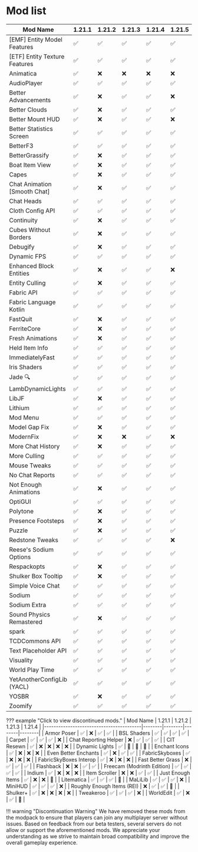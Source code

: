 # Mod list

| Mod Name                                | 1.21.1 | 1.21.2 | 1.21.3 | 1.21.4 | 1.21.5 |
|-----------------------------------------|--------|--------|--------|--------|--------|
| [EMF] Entity Model Features            | ✅     | ✅     | ✅     | ✅     | ✅     |
| [ETF] Entity Texture Features          | ✅     | ✅     | ✅     | ✅     | ✅     |
| Animatica                               | ✅     | ❌     | ❌     | ❌     | ❌     |
| AudioPlayer                             | ✅     | ✅     | ✅     | ✅     | ✅     |
| Better Advancements                     | ✅     | ❌     | ✅     | ✅     | ❌     |
| Better Clouds                        | ✅     | ❌     | ✅     | ✅     | ✅     |
| Better Mount HUD                        | ✅     | ❌     | ✅     | ✅     | ❌     |
| Better Statistics Screen               | ✅     | ✅     | ✅     | ✅     | ✅     |
| BetterF3                                | ✅     | ✅     | ✅     | ✅     | ✅     |
| BetterGrassify                          | ✅     | ❌     | ✅     | ✅     | ✅     |
| Boat Item View                              | ✅     | ❌     | ✅     | ✅     | ✅     |
| Capes                                  | ✅     | ❌     | ✅     | ✅     | ✅     |
| Chat Animation [Smooth Chat]           | ✅     | ❌     | ✅     | ✅     | ✅     |
| Chat Heads                              | ✅     | ✅     | ✅     | ✅     | ✅     |
| Cloth Config API                        | ✅     | ✅     | ✅     | ✅     | ✅     |
| Continuity                              | ✅     | ❌     | ✅     | ✅     | ✅     |
| Cubes Without Borders                  | ✅     | ❌     | ✅     | ✅     | ✅     |
| Debugify                                | ✅     | ❌     | ✅     | ✅     | ✅     |
| Dynamic FPS                             | ✅     | ✅     | ✅     | ✅     | ✅     |
| Enhanced Block Entities                | ✅     | ❌     | ✅     | ✅     | ❌     |
| Entity Culling                          | ✅     | ❌     | ✅     | ✅     | ✅     |
| Fabric API                              | ✅     | ✅     | ✅     | ✅     | ✅     |
| Fabric Language Kotlin                 | ✅     | ✅     | ✅     | ✅     | ✅     |
| FastQuit                                | ✅     | ❌     | ✅     | ✅     | ✅     |
| FerriteCore                             | ✅     | ❌     | ✅     | ✅     | ✅     |
| Fresh Animations                        | ✅     | ❌     | ✅     | ✅     | ✅     |
| Held Item Info                          | ✅     | ✅     | ✅     | ✅     | ✅     |
| ImmediatelyFast                        | ✅     | ✅     | ✅     | ✅     | ✅     |
| Iris Shaders                            | ✅     | ✅     | ✅     | ✅     | ✅     |
| Jade 🔍                                | ✅     | ✅     | ✅     | ✅     | ✅     |
| LambDynamicLights                      | ✅     | ✅     | ✅     | ✅     | ✅     |
| LibJF                                   | ✅     | ❌     | ✅     | ✅     | ✅     |
| Lithium                                 | ✅     | ✅     | ✅     | ✅     | ✅     |
| Mod Menu                                | ✅     | ✅     | ✅     | ✅     | ✅     |
| Model Gap Fix                           | ✅     | ❌     | ✅     | ✅     | ✅     |
| ModernFix                               | ✅     | ❌     | ❌     | ✅     | ❌     |
| More Chat History                       | ✅     | ❌     | ✅     | ✅     | ✅     |
| More Culling                            | ✅     | ✅     | ✅     | ✅     | ✅     |
| Mouse Tweaks                                 | ✅     | ✅     | ✅     | ✅     | ✅     |
| No Chat Reports                        | ✅     | ✅     | ✅     | ✅     | ✅     |
| Not Enough Animations                  | ✅     | ❌     | ✅     | ✅     | ✅     |
| OptiGUI                                 | ✅     | ✅     | ✅     | ✅     | ✅     |
| Polytone                                | ✅     | ❌     | ✅     | ✅     | ✅     |
| Presence Footsteps                     | ✅     | ❌     | ✅     | ✅     | ✅     |
| Puzzle                                  | ✅     | ❌     | ✅     | ✅     | ✅     |
| Redstone Tweaks                        | ✅     | ✅     | ✅     | ✅     | ❌     |
| Reese's Sodium Options                 | ✅     | ✅     | ✅     | ✅     | ✅     |
| Respackopts                            | ✅     | ❌     | ✅     | ✅     | ✅     |
| Shulker Box Tooltip                    | ✅     | ❌     | ✅     | ✅     | ✅     |
| Simple Voice Chat                      | ✅     | ✅     | ✅     | ✅     | ✅     |
| Sodium                                 | ✅     | ✅     | ✅     | ✅     | ✅     |
| Sodium Extra                           | ✅     | ✅     | ✅     | ✅     | ✅     |
| Sound Physics Remastered                           | ✅     | ❌     | ✅     | ✅     | ✅     |
| spark                                  | ✅     | ✅     | ✅     | ✅     | ✅     |
| TCDCommons API                         | ✅     | ✅     | ✅     | ✅     | ✅     |
| Text Placeholder API                   | ✅     | ✅     | ✅     | ✅     | ✅     |
| Visuality                              | ✅     | ✅     | ✅     | ✅     | ✅     |
| World Play Time                        | ✅     | ✅     | ✅     | ✅     | ✅     |
| YetAnotherConfigLib (YACL)             | ✅     | ✅     | ✅     | ✅     | ✅     |
| YOSBR                                  | ✅     | ❌     | ✅     | ✅     | ✅     |
| Zoomify                                | ✅     | ✅     | ✅     | ✅     | ✅     |

<!-- !!! note "Temporary Changes"
    - Better Advancements is temporarily replaced with AdvancementsFullscreen in 1.21.5. -->

??? example "Click to view discontinued mods."
    | Mod Name                                | 1.21.1 | 1.21.2 | 1.21.3 | 1.21.4 |
    |-----------------------------------------|--------|--------|--------|--------|
    | Armor Poser                             | ✅     | ❌     | ✅     | ✅     |
    | BSL Shaders                             | ✅     | ✅     | ✅     | ✅     |
    | Carpet                                  | ✅     | ✅     | ✅     | ❌     |
    | Chat Reporting Helper                  | ❌     | ✅     | ✅     | ✅     |
    | CIT Resewn                              | ✅     | ❌     | ❌     | ❌     | ❌     |
    | Dynamic Lights                          | ✅     | 🛑     | 🛑     | 🛑     |
    | Enchant Icons                           | ✅     | ❌     | ❌     | ❌     |
    | Even Better Enchants                   | ✅     | ❌     | ✅     | ✅     |
    | FabricSkyboxes                         | ✅     | ❌     | ❌     | ❌     |
    | FabricSkyBoxes Interop                 | ✅     | ❌     | ❌     | ❌     |
    | Fast Better Grass                      | ❌     | ✅     | ✅     | ✅     |
    | Flashback                               | ❌     | ❌     | ✅     | ✅     |
    | Freecam (Modrinth Edition)             | ✅     | ✅     | ✅     | ✅     |
    | Indium                                  | ✅     | ❌     | ❌     | ❌     |
    | Item Scroller                            | ❌     | ❌     | ✅     | ✅     |
    | Just Enough Items                      | ✅     | ❌     | ❌     | 🛑     |
    | Litematica                              | ✅     | ✅     | ✅     | 🛑     |
    | MaLiLib                                 | ✅     | ✅     | ✅     | ❌     |
    | MiniHUD                                 | ✅     | ✅     | ✅     | ❌     |
    | Roughly Enough Items (REI)             | ❌     | ✅     | ✅     | 🛑     |
    | Shulker+                               | ✅     | ❌     | ❌     | ❌     | ❌     |
    | Tweakeroo                              | ✅     | ✅     | ✅     | ❌     |
    | WorldEdit                              | ✅     | ❌     | ✅     | 🛑     |

!!! warning "Discontinuation Warning"
    We have removed these mods from the modpack to ensure that players can join any multiplayer server without issues. Based on feedback from our beta testers, several servers do not allow or support the aforementioned mods. We appreciate your understanding as we strive to maintain broad compatibility and improve the overall gameplay experience.
